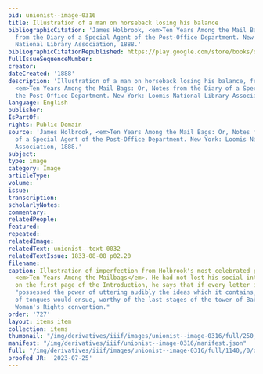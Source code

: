 ```yaml
---
pid: unionist--image-0316
title: Illustration of a man on horseback losing his balance
bibliographicCitation: 'James Holbrook, <em>Ten Years Among the Mail Bags: Or, Notes
  from the Diary of a Special Agent of the Post-Office Department. New York: Loomis
  National Library Association, 1888.'
bibliographicCitationRepublished: https://play.google.com/store/books/details?id=mqxLAAAAYAAJ&rdid=book-mqxLAAAAYAAJ&rdot=1
fullIssueSequenceNumber: 
creator: 
dateCreated: '1888'
description: 'Illustration of a man on horseback losing his balance, from James Holbrook,
  <em>Ten Years Among the Mail Bags: Or, Notes from the Diary of a Special Agent of
  the Post-Office Department. New York: Loomis National Library Association, 1888.'
language: English
publisher: 
IsPartOf: 
rights: Public Domain
source: 'James Holbrook, <em>Ten Years Among the Mail Bags: Or, Notes from the Diary
  of a Special Agent of the Post-Office Department. New York: Loomis National Library
  Association, 1888.'
subject: 
type: image
category: Image
articleType: 
volume: 
issue: 
transcription: 
scholarlyNotes: 
commentary: 
relatedPeople: 
featured: 
repeated: 
relatedImage: 
relatedText: unionist--text-0032
relatedTextIssue: 1833-08-08 p02.20
filename: 
caption: Illustration of imperfection from Holbrook's most celebrated publication,
  <em>Ten Years Among the Mailbags</em>. He had not lost his social intolerance, though;
  on the first page of the Introduction, he says that if every letter in the mailbag
  "possessed the power of uttering audibly the ideas which it contains, a confusion
  of tongues would ensue, worthy of the last stages of the tower of Babel, or of a
  Woman's Rights convention."
order: '727'
layout: items_item
collection: items
thumbnail: "/img/derivatives/iiif/images/unionist--image-0316/full/250,/0/default.jpg"
manifest: "/img/derivatives/iiif/unionist--image-0316/manifest.json"
full: "/img/derivatives/iiif/images/unionist--image-0316/full/1140,/0/default.jpg"
proofed JR: '2023-07-25'
---
```

